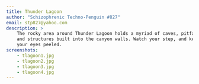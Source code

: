```yaml
---
title: Thunder Lagoon
author: "Schizophrenic Techno-Penguin #827"
email: stp827@yahoo.com
description: >
    The rocky area around Thunder Lagoon holds a myriad of caves, pitfalls,
    and structures built into the canyon walls. Watch your step, and keep
    your eyes peeled.
screenshots:
    - tlagoon1.jpg
    - tlagoon2.jpg
    - tlagoon3.jpg
    - tlagoon4.jpg
---
```


